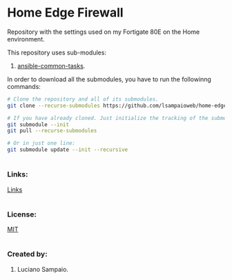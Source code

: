# Home Edge Firewall

Repository with the settings used on my Fortigate 80E on the Home environment.

This repository uses sub-modules:<br/>
1. [ansible-common-tasks](https://github.com/lsampaioweb/ansible-common-tasks "ansible-common-tasks").

In order to download all the submodules, you have to run the followinng commands:

```bash
# Clone the repository and all of its submodules.
git clone --recurse-submodules https://github.com/lsampaioweb/home-edge-firewall.git

# If you have already cloned. Just initialize the tracking of the submodules.
git submodule --init
git pull --recurse-submodules

# Or in just one line:
git submodule update --init --recursive
```

#
### Links:

[Links](links.md "Links")

#
### License:

[MIT](LICENSE "MIT License")

#
### Created by:

1. Luciano Sampaio.
